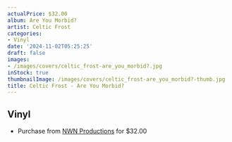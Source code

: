 ```yaml
---
actualPrice: $32.00
album: Are You Morbid?
artist: Celtic Frost
categories:
- Vinyl
date: '2024-11-02T05:25:25'
draft: false
images:
- /images/covers/celtic_frost-are_you_morbid?.jpg
inStock: true
thumbnailImage: /images/covers/celtic_frost-are_you_morbid?-thumb.jpg
title: Celtic Frost - Are You Morbid?
---
```


## Vinyl
* Purchase from [NWN Productions](http://shop.nwnprod.com/index.php?route=product/product&path=75&product_id=56698&sort=pd.name&order=ASC) for $32.00
